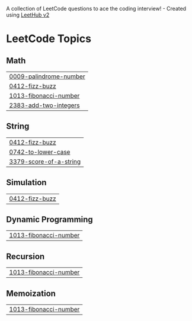 A collection of LeetCode questions to ace the coding interview! - Created using [LeetHub v2](https://github.com/arunbhardwaj/LeetHub-2.0)
<!---LeetCode Topics Start-->
# LeetCode Topics
## Math
|  |
| ------- |
| [0009-palindrome-number](https://github.com/rihen-w/LeetCode/tree/master/0009-palindrome-number) |
| [0412-fizz-buzz](https://github.com/rihen-w/LeetCode/tree/master/0412-fizz-buzz) |
| [1013-fibonacci-number](https://github.com/rihen-w/LeetCode/tree/master/1013-fibonacci-number) |
| [2383-add-two-integers](https://github.com/rihen-w/LeetCode/tree/master/2383-add-two-integers) |
## String
|  |
| ------- |
| [0412-fizz-buzz](https://github.com/rihen-w/LeetCode/tree/master/0412-fizz-buzz) |
| [0742-to-lower-case](https://github.com/rihen-w/LeetCode/tree/master/0742-to-lower-case) |
| [3379-score-of-a-string](https://github.com/rihen-w/LeetCode/tree/master/3379-score-of-a-string) |
## Simulation
|  |
| ------- |
| [0412-fizz-buzz](https://github.com/rihen-w/LeetCode/tree/master/0412-fizz-buzz) |
## Dynamic Programming
|  |
| ------- |
| [1013-fibonacci-number](https://github.com/rihen-w/LeetCode/tree/master/1013-fibonacci-number) |
## Recursion
|  |
| ------- |
| [1013-fibonacci-number](https://github.com/rihen-w/LeetCode/tree/master/1013-fibonacci-number) |
## Memoization
|  |
| ------- |
| [1013-fibonacci-number](https://github.com/rihen-w/LeetCode/tree/master/1013-fibonacci-number) |
<!---LeetCode Topics End-->
